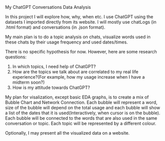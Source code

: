 My ChatGPT Conversations Data Analysis

In this project I will explore how, why, when etc. I use ChatGPT using the datasets I imported directly from its website. I will mostly use chatLogs (in .html format) and conversations (in .json format).

My main plan is to do a topic analysis on chats, visualize words used in these chats by their usage frequency and used dates/times. 

There is no specific hypothesis for now. However, here are some research questions:
  1. In which topics, I need help of ChatGPT?
  2. How are the topics we talk about are correlated to my real life experience?(For example, how my usage increase when I have a midterm soon?)
  3. How is my attitude towards ChatGPT?

My plan for visalization, except basic EDA graphs, is to create a mix of Bubble Chart and Network Connection. Each bubble will represent a word, size of the bubble will depend on the total usage and each bubble will show a list of the dates that it is used(Interactively, when cursor is on the bubble). Each bubble will be connected to the words that are also used in the same conversation or topic. Each topic will be represented by a different colour.

Optionally, I may present all the visualized data on a website.
